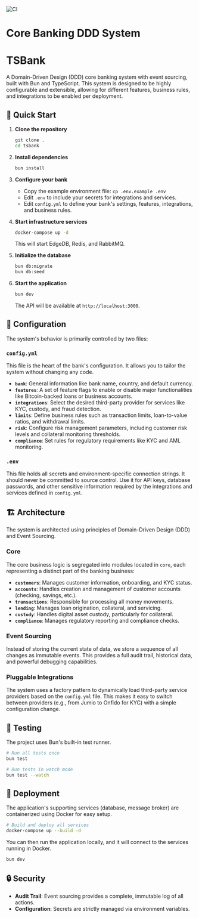 ![CI](./actions/workflows/ci.yml/badge.svg)

# Core Banking DDD System

# TSBank

A Domain-Driven Design (DDD) core banking system with event sourcing, built with Bun and TypeScript. This system is designed to be highly configurable and extensible, allowing for different features, business rules, and integrations to be enabled per deployment.

## 🚀 Quick Start

1.  **Clone the repository**
    ```bash
    git clone . 
    cd tsbank
    ```

2.  **Install dependencies**
    ```bash
    bun install
    ```

3.  **Configure your bank**
    - Copy the example environment file: `cp .env.example .env`
    - Edit `.env` to include your secrets for integrations and services.
    - Edit `config.yml` to define your bank's settings, features, integrations, and business rules.

4.  **Start infrastructure services**
    ```bash
    docker-compose up -d
    ```
    This will start EdgeDB, Redis, and RabbitMQ.

5.  **Initialize the database**
    ```bash
    bun db:migrate
    bun db:seed
    ```

6.  **Start the application**
    ```bash
    bun dev
    ```
    The API will be available at `http://localhost:3000`.

## 🔧 Configuration

The system's behavior is primarily controlled by two files:

### `config.yml`
This file is the heart of the bank's configuration. It allows you to tailor the system without changing any code.

- **`bank`**: General information like bank name, country, and default currency.
- **`features`**: A set of feature flags to enable or disable major functionalities like Bitcoin-backed loans or business accounts.
- **`integrations`**: Select the desired third-party provider for services like KYC, custody, and fraud detection.
- **`limits`**: Define business rules such as transaction limits, loan-to-value ratios, and withdrawal limits.
- **`risk`**: Configure risk management parameters, including customer risk levels and collateral monitoring thresholds.
- **`compliance`**: Set rules for regulatory requirements like KYC and AML monitoring.

### `.env`
This file holds all secrets and environment-specific connection strings. It should never be committed to source control. Use it for API keys, database passwords, and other sensitive information required by the integrations and services defined in `config.yml`.

## 🏗️ Architecture

The system is architected using principles of Domain-Driven Design (DDD) and Event Sourcing.

### Core 
The core business logic is segregated into modules located in `core`, each representing a distinct part of the banking business:
- **`customers`**: Manages customer information, onboarding, and KYC status.
- **`accounts`**: Handles creation and management of customer accounts (checking, savings, etc.).
- **`transactions`**: Responsible for processing all money movements.
- **`lending`**: Manages loan origination, collateral, and servicing.
- **`custody`**: Handles digital asset custody, particularly for collateral.
- **`compliance`**: Manages regulatory reporting and compliance checks.

### Event Sourcing
Instead of storing the current state of data, we store a sequence of all changes as immutable events. This provides a full audit trail, historical data, and powerful debugging capabilities.

### Pluggable Integrations
The system uses a factory pattern to dynamically load third-party service providers based on the `config.yml` file. This makes it easy to switch between providers (e.g., from Jumio to Onfido for KYC) with a simple configuration change.

## 🧪 Testing

The project uses Bun's built-in test runner.

```bash
# Run all tests once
bun test

# Run tests in watch mode
bun test --watch
```

## 🐳 Deployment

The application's supporting services (database, message broker) are containerized using Docker for easy setup.

```bash
# Build and deploy all services
docker-compose up --build -d
```

You can then run the application locally, and it will connect to the services running in Docker.

```bash
bun dev
```

## 🔒 Security

- **Audit Trail**: Event sourcing provides a complete, immutable log of all actions.
- **Configuration**: Secrets are strictly managed via environment variables. 
